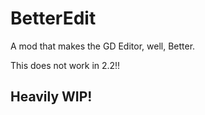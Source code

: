 # BetterEdit 

A mod that makes the GD Editor, well, Better.

This does not work in 2.2!!

## Heavily WIP!
